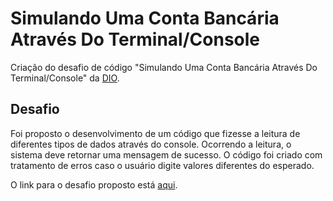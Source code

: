 # Simulando Uma Conta Bancária Através Do Terminal/Console
Criação do desafio de código "Simulando Uma Conta Bancária Através Do Terminal/Console" da [DIO](https://www.dio.me/).

## Desafio
Foi proposto o desenvolvimento de um código que fizesse a leitura de diferentes tipos de dados através do console. Ocorrendo a leitura, o sistema deve retornar uma mensagem de sucesso.
O código foi criado com tratamento de erros caso o usuário digite valores diferentes do esperado.

O link para o desafio proposto está [aqui](https://github.com/digitalinnovationone/trilha-java-basico/tree/main/desafios/sintaxe).
